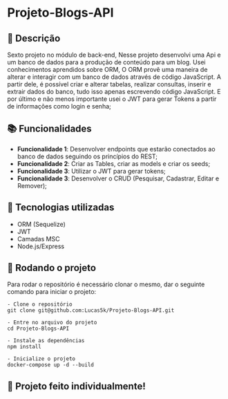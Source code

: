# Projeto-Blogs-API

## :memo: Descrição
Sexto projeto no módulo de back-end, Nesse projeto desenvolvi uma Api e um banco de dados para a produção de conteúdo para um blog.
Usei conhecimentos aprendidos sobre ORM, O ORM provê uma maneira de alterar e interagir com um banco de dados através de código JavaScript. A partir dele, é possível criar e alterar tabelas, realizar consultas, inserir e extrair dados do banco, tudo isso apenas escrevendo código JavaScript.
E por último e não menos importante usei o JWT para gerar Tokens a partir de informações como login e senha;


## :books: Funcionalidades
* <b>Funcionalidade 1</b>: Desenvolver endpoints que estarão conectados ao banco de dados seguindo os princípios do REST;
* <b>Funcionalidade 2</b>: Criar as Tables, criar as models e criar os seeds;
* <b>Funcionalidade 3</b>: Utilizar o JWT para gerar tokens;
* <b>Funcionalidade 3</b>: Desenvolver o CRUD (Pesquisar, Cadastrar, Editar e Remover);


## :wrench: Tecnologias utilizadas
- ORM (Sequelize)
- JWT
- Camadas MSC
- Node.js/Express

## :rocket: Rodando o projeto
Para rodar o repositório é necessário clonar o mesmo, dar o seguinte comando para iniciar o projeto:
```
- Clone o repositório
git clone git@github.com:Lucas5k/Projeto-Blogs-API.git

- Entre no arquivo do projeto
cd Projeto-Blogs-API

- Instale as dependências
npm install

- Inicialize o projeto
docker-compose up -d --build

```

## :handshake: Projeto feito individualmente!
